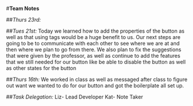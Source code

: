 #__Team Notes__


##_Thurs 23rd:_


##_Tues 21st:_
Today we learned how to add the properties of the button as well as that using tags would be a huge benefit to us. Our next steps are going to be to communicate with each other to see where we are at and then where we plan to go from there. We also plan to fix the suggestions that were given by the professor, as well as continue to add the features that we still needed for our button like be able to disable the button as well as other states for the button

##_Thurs 16th:_
We worked in class as well as messaged after class to figure out want we wanted to do for our button and got the boilerplate all set up.


##_Task Delegation:_
Liz- Lead Developer
Kat- Note Taker